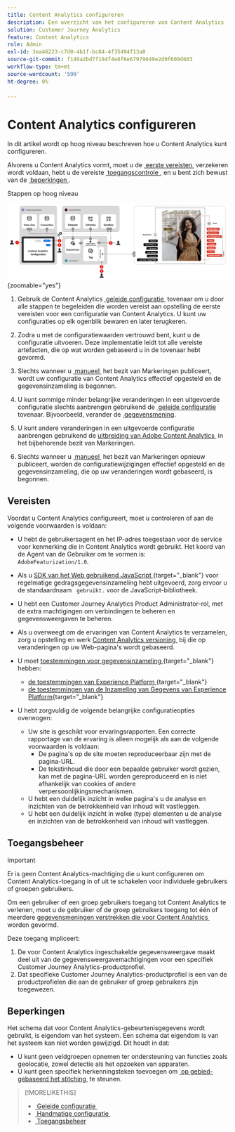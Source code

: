 ```yaml
---
title: Content Analytics configureren
description: Een overzicht van het configureren van Content Analytics
solution: Customer Journey Analytics
feature: Content Analytics
role: Admin
exl-id: 3ea46223-c7d0-4b1f-bc84-4f35494f13a0
source-git-commit: f149a2bd7f184f4e8f6e67979649e2d9f609d603
workflow-type: tm+mt
source-wordcount: '599'
ht-degree: 0%

---
```


# Content Analytics configureren

In dit artikel wordt op hoog niveau beschreven hoe u Content Analytics kunt configureren.

Alvorens u Content Analytics vormt, moet u de [&#x200B; eerste vereisten &#x200B;](#prerequisites) verzekeren wordt voldaan, hebt u de vereiste [&#x200B; toegangscontrole &#x200B;](#access-control), en u bent zich bewust van de [&#x200B; beperkingen &#x200B;](#limitations).


Stappen op hoog niveau

![&#x200B; Configuratie van Content Analytics &#x200B;](../assets/aca-configuration.svg){zoomable="yes"}

1. Gebruik de Content Analytics [&#x200B; geleide configuratie &#x200B;](guided.md) tovenaar om u door alle stappen te begeleiden die worden vereist aan opstelling de eerste vereisten voor een configuratie van Content Analytics. U kunt uw configuraties op elk ogenblik bewaren en later terugkeren.
1. Zodra u met de configuratiewaarden vertrouwd bent, kunt u de configuratie uitvoeren. Deze implementatie leidt tot alle vereiste artefacten, die op wat worden gebaseerd u in de tovenaar hebt gevormd.
1. Slechts wanneer u [&#x200B; manueel &#x200B;](manual.md) het bezit van Markeringen publiceert, wordt uw configuratie van Content Analytics effectief opgesteld en de gegevensinzameling is begonnen.

1. U kunt sommige minder belangrijke veranderingen in een uitgevoerde configuratie slechts aanbrengen gebruikend de [&#x200B; geleide configuratie](guided.md) tovenaar. Bijvoorbeeld, verander de [&#x200B; gegevensmening &#x200B;](/help/data-views/data-views.md).
1. U kunt andere veranderingen in een uitgevoerde configuratie aanbrengen gebruikend de [&#x200B; uitbreiding van Adobe Content Analytics &#x200B;](https://experienceleague.adobe.com/nl/docs/experience-platform/tags/extensions/client/content-analytics/overview) in het bijbehorende bezit van Markeringen.
1. Slechts wanneer u [&#x200B; manueel &#x200B;](manual.md) het bezit van Markeringen opnieuw publiceert, worden de configuratiewijzigingen effectief opgesteld en de gegevensinzameling, die op uw veranderingen wordt gebaseerd, is begonnen.


## Vereisten

Voordat u Content Analytics configureert, moet u controleren of aan de volgende voorwaarden is voldaan:

* U hebt de gebruikersagent en het IP-adres toegestaan voor de service voor kenmerking die in Content Analytics wordt gebruikt. Het koord van de Agent van de Gebruiker om te vormen is: <code> AdobeFeaturization/1.0</code>.
* Als u [&#x200B; SDK van het Web gebruikend JavaScript &#x200B;](https://experienceleague.adobe.com/nl/docs/experience-platform/web-sdk/install/library){target="_blank"} voor regelmatige gedragsgegevensinzameling hebt uitgevoerd, zorg ervoor u de standaardnaam <code> gebruikt.</code> voor de JavaScript-bibliotheek.
* U hebt een Customer Journey Analytics Product Administrator-rol, met de extra machtigingen om verbindingen te beheren en gegevensweergaven te beheren.
* Als u overweegt om de ervaringen van Content Analytics te verzamelen, zorg u opstelling en werk [&#x200B; Content Analytics versioning &#x200B;](manual.md#versioning) bij die op veranderingen op uw Web-pagina&#39;s wordt gebaseerd.
* U moet [&#x200B; toestemmingen voor gegevensinzameling &#x200B;](https://experienceleague.adobe.com/nl/docs/experience-platform/collection/permissions){target="_blank"} hebben:
   * [&#x200B; de toestemmingen van Experience Platform &#x200B;](https://experienceleague.adobe.com/nl/docs/experience-platform/collection/permissions#adobe-experience-platform-permissions){target="_blank"}
   * [&#x200B; de toestemmingen van de Inzameling van Gegevens van Experience Platform &#x200B;](https://experienceleague.adobe.com/nl/docs/experience-platform/collection/permissions#adobe-experience-platform-data-collection-permissions){target="_blank"}
* U hebt zorgvuldig de volgende belangrijke configuratieopties overwogen:

   * Uw site is geschikt voor ervaringsrapporten. Een correcte rapportage van de ervaring is alleen mogelijk als aan de volgende voorwaarden is voldaan:
      * De pagina&#39;s op de site moeten reproduceerbaar zijn met de pagina-URL.
      * De tekstinhoud die door een bepaalde gebruiker wordt gezien, kan met de pagina-URL worden gereproduceerd en is niet afhankelijk van cookies of andere verpersoonlijkingsmechanismen.
   * U hebt een duidelijk inzicht in welke pagina&#39;s u de analyse en inzichten van de betrokkenheid van inhoud wilt vastleggen.
   * U hebt een duidelijk inzicht in welke (type) elementen u de analyse en inzichten van de betrokkenheid van inhoud wilt vastleggen.


## Toegangsbeheer

>[!IMPORTANT]
>
>Er is geen Content Analytics-machtiging die u kunt configureren om Content Analytics-toegang in of uit te schakelen voor individuele gebruikers of groepen gebruikers.
>

Om een gebruiker of een groep gebruikers toegang tot Content Analytics te verlenen, moet u de gebruiker of de groep gebruikers toegang tot één of meerdere [&#x200B; gegevensmeningen verstrekken die voor Content Analytics &#x200B;](guided.md#data-view) worden gevormd.

Deze toegang impliceert:

1. De voor Content Analytics ingeschakelde gegevensweergave maakt deel uit van de gegevensweergavemachtigingen voor een specifiek Customer Journey Analytics-productprofiel.
1. Dat specifieke Customer Journey Analytics-productprofiel is een van de productprofielen die aan de gebruiker of groep gebruikers zijn toegewezen.

## Beperkingen

Het schema dat voor Content Analytics-gebeurtenisgegevens wordt gebruikt, is eigendom van het systeem. Een schema dat eigendom is van het systeem kan niet worden gewijzigd. Dit houdt in dat:

* U kunt geen veldgroepen opnemen ter ondersteuning van functies zoals geolocatie, zowel detectie als het opzoeken van apparaten.
* U kunt geen specifiek herkenningsteken toevoegen om [&#x200B; op gebied-gebaseerd het stitching &#x200B;](/help/stitching/fbs.md) te steunen.

>[!MORELIKETHIS]
>
>* [&#x200B; Geleide configuratie &#x200B;](guided.md)
>* [&#x200B; Handmatige configuratie &#x200B;](manual.md)
>* [&#x200B; Toegangsbeheer &#x200B;](/help/technotes/access-control.md)
>
